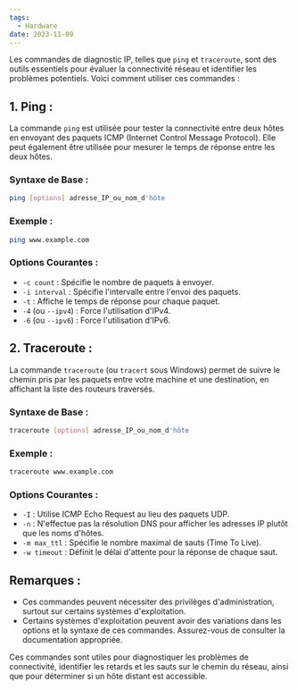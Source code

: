 ```yaml
---
tags:
  - Hardware
date: 2023-11-09
---
```

Les commandes de diagnostic IP, telles que `ping` et `traceroute`, sont des outils essentiels pour évaluer la connectivité réseau et identifier les problèmes potentiels. Voici comment utiliser ces commandes :

## 1. **Ping :**

La commande `ping` est utilisée pour tester la connectivité entre deux hôtes en envoyant des paquets ICMP (Internet Control Message Protocol). Elle peut également être utilisée pour mesurer le temps de réponse entre les deux hôtes.

### Syntaxe de Base :
```bash
ping [options] adresse_IP_ou_nom_d'hôte
```

### Exemple :
```bash
ping www.example.com
```

### Options Courantes :
- `-c count` : Spécifie le nombre de paquets à envoyer.
- `-i interval` : Spécifie l'intervalle entre l'envoi des paquets.
- `-t` : Affiche le temps de réponse pour chaque paquet.
- `-4` (ou `--ipv4`) : Force l'utilisation d'IPv4.
- `-6` (ou `--ipv6`) : Force l'utilisation d'IPv6.

## 2. **Traceroute :**

La commande `traceroute` (ou `tracert` sous Windows) permet de suivre le chemin pris par les paquets entre votre machine et une destination, en affichant la liste des routeurs traversés.

### Syntaxe de Base :
```bash
traceroute [options] adresse_IP_ou_nom_d'hôte
```

### Exemple :
```bash
traceroute www.example.com
```

### Options Courantes :
- `-I` : Utilise ICMP Echo Request au lieu des paquets UDP.
- `-n` : N'effectue pas la résolution DNS pour afficher les adresses IP plutôt que les noms d'hôtes.
- `-m max_ttl` : Spécifie le nombre maximal de sauts (Time To Live).
- `-w timeout` : Définit le délai d'attente pour la réponse de chaque saut.

## Remarques :
- Ces commandes peuvent nécessiter des privilèges d'administration, surtout sur certains systèmes d'exploitation.
- Certains systèmes d'exploitation peuvent avoir des variations dans les options et la syntaxe de ces commandes. Assurez-vous de consulter la documentation appropriée.

Ces commandes sont utiles pour diagnostiquer les problèmes de connectivité, identifier les retards et les sauts sur le chemin du réseau, ainsi que pour déterminer si un hôte distant est accessible.